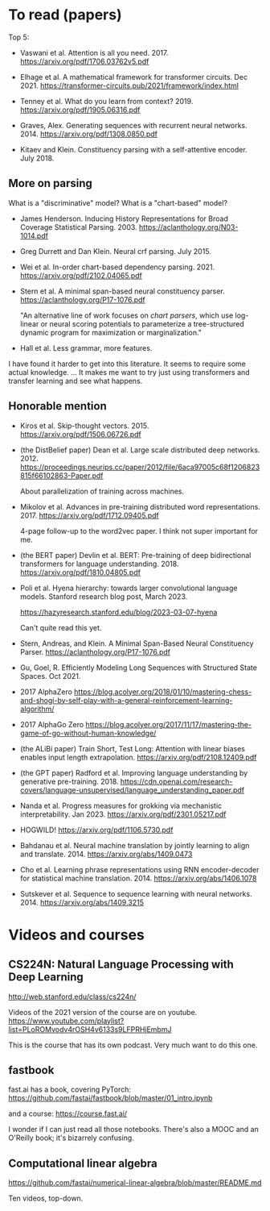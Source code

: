 # To read (papers)

Top 5:

-   Vaswani et al. Attention is all you need. 2017.
    https://arxiv.org/pdf/1706.03762v5.pdf

-   Elhage et al. A mathematical framework for transformer circuits. Dec 2021.
    https://transformer-circuits.pub/2021/framework/index.html

-   Tenney et al. What do you learn from context? 2019.
    https://arxiv.org/pdf/1905.06316.pdf

-   Graves, Alex. Generating sequences with recurrent neural networks. 2014.
    https://arxiv.org/pdf/1308.0850.pdf

-   Kitaev and Klein. Constituency parsing with a self-attentive encoder. July 2018.


## More on parsing

What is a "discriminative" model? What is a "chart-based" model?

-   James Henderson. Inducing History Representations for Broad Coverage
    Statistical Parsing. 2003.
    https://aclanthology.org/N03-1014.pdf

-   Greg Durrett and Dan Klein. Neural crf parsing. July 2015.

-   Wei et al. In-order chart-based dependency parsing. 2021.
    https://arxiv.org/pdf/2102.04065.pdf

-   Stern et al. A minimal span-based neural constituency parser.
    https://aclanthology.org/P17-1076.pdf

    "An alternative line of work focuses on *chart parsers*, which use
    log-linear or neural scoring potentials to parameterize a tree-structured
    dynamic program for maximization or marginalization."

-   Hall et al. Less grammar, more features.

I have found it harder to get into this literature. It seems to require some
actual knowledge. ... It makes me want to try just using transformers and
transfer learning and see what happens.


## Honorable mention

-   Kiros et al. Skip-thought vectors. 2015.
    https://arxiv.org/pdf/1506.06726.pdf

-   (the DistBelief paper) Dean et al. Large scale distributed deep networks. 2012.
    https://proceedings.neurips.cc/paper/2012/file/6aca97005c68f1206823815f66102863-Paper.pdf

    About parallelization of training across machines.

-   Mikolov et al. Advances in pre-training distributed word representations. 2017.
    https://arxiv.org/pdf/1712.09405.pdf

    4-page follow-up to the word2vec paper. I think not super important for me.

-   (the BERT paper) Devlin et al. BERT: Pre-training of deep bidirectional transformers for language understanding. 2018.
    https://arxiv.org/pdf/1810.04805.pdf

-   Poli et al. Hyena hierarchy: towards larger convolutional language models.
    Stanford research blog post, March 2023.

    https://hazyresearch.stanford.edu/blog/2023-03-07-hyena

    Can't quite read this yet.

-   Stern, Andreas, and Klein. A Minimal Span-Based Neural Constituency Parser.
    https://aclanthology.org/P17-1076.pdf

-   Gu, Goel, R. Efficiently Modeling Long Sequences with Structured State Spaces. Oct 2021.

-   2017 AlphaZero https://blog.acolyer.org/2018/01/10/mastering-chess-and-shogi-by-self-play-with-a-general-reinforcement-learning-algorithm/

-   2017 AlphaGo Zero https://blog.acolyer.org/2017/11/17/mastering-the-game-of-go-without-human-knowledge/

-   (the ALiBi paper) Train Short, Test Long: Attention with linear biases
    enables input length extrapolation. https://arxiv.org/pdf/2108.12409.pdf

-   (the GPT paper) Radford et al. Improving language understanding by generative pre-training. 2018.
    https://cdn.openai.com/research-covers/language-unsupervised/language_understanding_paper.pdf

-   Nanda et al. Progress measures for grokking via mechanistic interpretability. Jan 2023.
    https://arxiv.org/pdf/2301.05217.pdf

-   HOGWILD! https://arxiv.org/pdf/1106.5730.pdf

-   Bahdanau et al. Neural machine translation by jointly learning to align and
    translate. 2014. https://arxiv.org/abs/1409.0473

-   Cho et al. Learning phrase representations using RNN encoder-decoder for
    statistical machine translation. 2014. https://arxiv.org/abs/1406.1078

-   Sutskever et al. Sequence to sequence learning with neural networks. 2014.
    https://arxiv.org/abs/1409.3215

# Videos and courses

## CS224N: Natural Language Processing with Deep Learning

http://web.stanford.edu/class/cs224n/

Videos of the 2021 version of the course are on youtube.
https://www.youtube.com/playlist?list=PLoROMvodv4rOSH4v6133s9LFPRHjEmbmJ

This is the course that has its own podcast. Very much want to do this one.

## fastbook

fast.ai has a book, covering PyTorch:
https://github.com/fastai/fastbook/blob/master/01_intro.ipynb

and a course: https://course.fast.ai/

I wonder if I can just read all those notebooks. There's also a MOOC and an
O'Reilly book; it's bizarrely confusing.


## Computational linear algebra

https://github.com/fastai/numerical-linear-algebra/blob/master/README.md

Ten videos, top-down.
